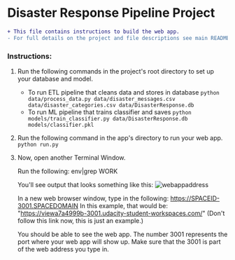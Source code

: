 # Disaster Response Pipeline Project



```diff
+ This file contains instructions to build the web app. 
- For full details on the project and file descriptions see main README.md in the repository.
```

### Instructions:
1. Run the following commands in the project's root directory to set up your database and model.

    - To run ETL pipeline that cleans data and stores in database
        `python data/process_data.py data/disaster_messages.csv data/disaster_categories.csv data/DisasterResponse.db`
    - To run ML pipeline that trains classifier and saves
        `python models/train_classifier.py data/DisasterResponse.db models/classifier.pkl`

2. Run the following command in the app's directory to run your web app.
    `python run.py`

3. Now, open another Terminal Window.

    Run the following:
    env|grep WORK

    You'll see output that looks something like this:
![webappaddress](https://user-images.githubusercontent.com/99752996/159735625-c2ff8aac-27d9-49a4-84a2-1c9dbc59d6d0.png)


    In a new web browser window, type in the following:
    https://SPACEID-3001.SPACEDOMAIN
    In this example, that would be: "https://viewa7a4999b-3001.udacity-student-workspaces.com/" (Don't follow this link now, this is just an example.)

    You should be able to see the web app. The number 3001 represents the port where your web app will show up. Make sure that the 3001 is part of the web      address you type in.
